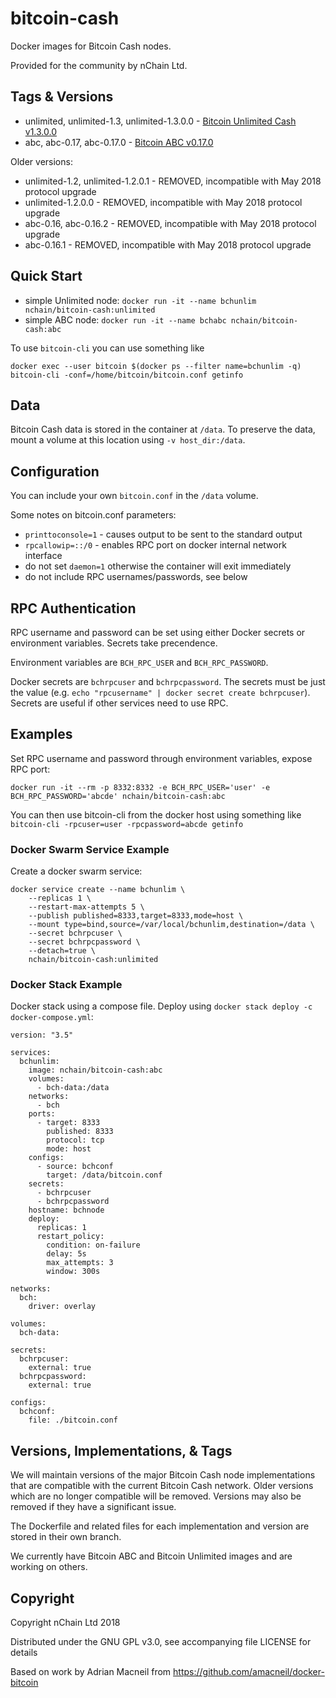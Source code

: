 # bitcoin-cash
Docker images for Bitcoin Cash nodes.

Provided for the community by nChain Ltd.

## Tags & Versions
* unlimited, unlimited-1.3, unlimited-1.3.0.0 - [Bitcoin Unlimited Cash v1.3.0.0](https://github.com/nchain-research/bitcoin-cash-docker/blob/unlimited-1.3.0.0/docker/Dockerfile)
* abc, abc-0.17, abc-0.17.0 - [Bitcoin ABC v0.17.0](https://github.com/nchain-research/bitcoin-cash-docker/blob/abc-0.17.0/docker/Dockerfile)

Older versions:
* unlimited-1.2, unlimited-1.2.0.1 - REMOVED, incompatible with May 2018 protocol upgrade
* unlimited-1.2.0.0 - REMOVED, incompatible with May 2018 protocol upgrade
* abc-0.16, abc-0.16.2 - REMOVED, incompatible with May 2018 protocol upgrade
* abc-0.16.1 - REMOVED, incompatible with May 2018 protocol upgrade

## Quick Start

* simple Unlimited node: `docker run -it --name bchunlim nchain/bitcoin-cash:unlimited`
* simple ABC node: `docker run -it --name bchabc nchain/bitcoin-cash:abc`

To use `bitcoin-cli` you can use something like
````
docker exec --user bitcoin $(docker ps --filter name=bchunlim -q) bitcoin-cli -conf=/home/bitcoin/bitcoin.conf getinfo
````

## Data 
Bitcoin Cash data is stored in the container at `/data`. To preserve the data, mount
a volume at this location using `-v host_dir:/data`.

## Configuration
You can include your own `bitcoin.conf` in the `/data` volume.

Some notes on bitcoin.conf parameters:
* `printtoconsole=1` - causes output to be sent to the standard output
* `rpcallowip=::/0` - enables RPC port on docker internal network interface
* do not set `daemon=1` otherwise the container will exit immediately
* do not include RPC usernames/passwords, see below

## RPC Authentication
RPC username and password can be set using either Docker secrets or environment variables. 
Secrets take precendence.

Environment variables are `BCH_RPC_USER` and `BCH_RPC_PASSWORD`.

Docker secrets are `bchrpcuser` and `bchrpcpassword`. The secrets must be just the value
(e.g. `echo "rpcusername" | docker secret create bchrpcuser`). Secrets are useful if other
services need to use RPC.

## Examples
Set RPC username and password through environment variables, expose RPC port:
````
docker run -it --rm -p 8332:8332 -e BCH_RPC_USER='user' -e BCH_RPC_PASSWORD='abcde' nchain/bitcoin-cash:abc
````
You can then use bitcoin-cli from the docker host using something like `bitcoin-cli -rpcuser=user -rpcpassword=abcde getinfo`

### Docker Swarm Service Example
Create a docker swarm service:
````
docker service create --name bchunlim \
	--replicas 1 \
	--restart-max-attempts 5 \
	--publish published=8333,target=8333,mode=host \
	--mount type=bind,source=/var/local/bchunlim,destination=/data \
	--secret bchrpcuser \
	--secret bchrpcpassword \
	--detach=true \
	nchain/bitcoin-cash:unlimited
````

### Docker Stack Example
Docker stack using a compose file. Deploy using `docker stack deploy -c docker-compose.yml`:
````
version: "3.5"

services:
  bchunlim:
    image: nchain/bitcoin-cash:abc
    volumes:
      - bch-data:/data
    networks:
      - bch
    ports:
      - target: 8333
        published: 8333
        protocol: tcp
        mode: host
    configs:
      - source: bchconf
        target: /data/bitcoin.conf
    secrets:
      - bchrpcuser
      - bchrpcpassword
    hostname: bchnode
    deploy:
      replicas: 1
      restart_policy:
        condition: on-failure
        delay: 5s
        max_attempts: 3
        window: 300s

networks:
  bch:
    driver: overlay

volumes:
  bch-data:

secrets:
  bchrpcuser:
    external: true
  bchrpcpassword:
    external: true

configs:
  bchconf:
    file: ./bitcoin.conf
````

## Versions, Implementations, & Tags
We will maintain versions of the major Bitcoin Cash node implementations that are compatible with the
current Bitcoin Cash network. Older versions which are no longer compatible will be removed. Versions
may also be removed if they have a significant issue.

The Dockerfile and related files for each implementation and version are stored in their own branch.

We currently have Bitcoin ABC and Bitcoin Unlimited images and are working on others.

## Copyright
Copyright nChain Ltd 2018

Distributed under the GNU GPL v3.0, see accompanying file LICENSE for details

Based on work by Adrian Macneil from https://github.com/amacneil/docker-bitcoin

